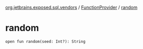 [org.jetbrains.exposed.sql.vendors](../index.md) / [FunctionProvider](index.md) / [random](.)

# random

`open fun random(seed: Int?): String`